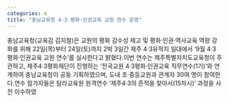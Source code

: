 ```yaml
---
categories: e
title: "충남교육청 4·3 평화·인권교육 교원 연수 운영"
---
```

충남교육청(교육감 김지철)은 교원의 평화 감수성 제고 및 평화·인권·역사교육 역량 강화를 위해 22일(목)부터 24일(토)까지 2박 3일간 제주 4·3유적지 일대에서 ‘9월 4·3 평화·인권교육 교원 연수’를 실시한다고 밝혔다.이번 연수는 제주특별자치도교육청이 주관하고, 제주4·3평화재단이 진행하는 ‘전국교원 4·3평화·인권교육 직무연수(1기)’와 연계하여 충남교육청이 공동 기획하였으며, 도내 초·중등교원과 관계자 30여 명이 참여한다.연수 참가자들은 탐라교육원 원격연수 ‘제주4·3의 흔적을 찾아서(15차시)’ 과정을 사전 이수하였